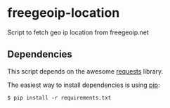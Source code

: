 freegeoip-location
==================

Script to fetch geo ip location from freegeoip.net

Dependencies
------------

This script depends on the awesome [requests](http://python-requests.org/) library.

The easiest way to install dependencies is using [pip](http://pip-installer.org/):

``
$ pip install -r requirements.txt
``
